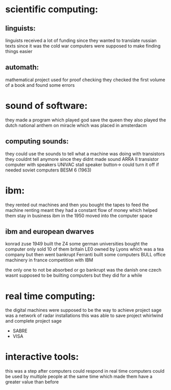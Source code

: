 # scientific computing:
## linguists:
linguists received a lot of funding since they wanted to translate russian texts since it was the cold war 
computers were supposed to make finding things easier
## automath:
mathematical project 
used for proof checking 
they checked the first volume of a book and found some errors 

# sound of software:
they made a program which played god save the queen 
they also played the dutch national anthem on miracle which was placed in amsterdacm

## computing sounds:
they could use the sounds to tell what a machine was doing 
with transistors they couldnt tell anymore since they didnt made sound
ARRA II transistor computer with speakers
UNIVAC stall speaker button->  could turn it off if needed 
soviet computers BESM 6 (1963)


# ibm:
they rented out machines and then you bought the tapes to feed the machine 
renting meant they had a constant flow of money which helped them stay in business 
ibm in the 1950 moved into the computer space 

## ibm and european dwarves 
konrad zuse
1949 built the Z4 
some german universities bought the computer only sold 10 of them 
britain 
LE0 owned by Lyons which was a tea company but then went bankrupt
Ferranti built some computers
BULL office machinery in france competition with IBM 


the only one to not be absorbed or go bankrupt was the danish one
czech wasnt supposed to be builting computers but they did for a while 

# real time computing:
the digital machines were supposed to be the way to achieve 
project sage was a network of radar installations 
this was able to save project whirlwind and complete project sage

- SABRE 
- VISA 

# interactive tools:
this was a step after computers could respond in real time 
computers could be used by multiple people at the same time which made them have a greater value than before
